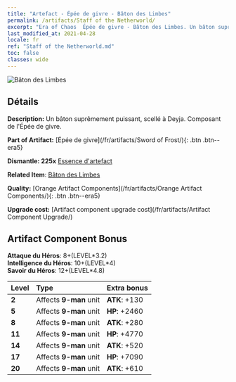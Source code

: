 ```yaml
---
title: "Artefact - Épée de givre - Bâton des Limbes"
permalink: /artifacts/Staff of the Netherworld/
excerpt: "Era of Chaos  Épée de givre - Bâton des Limbes. Un bâton suprêmement puissant, scellé à Deyja. Composant de l'Épée de givre."
last_modified_at: 2021-04-28
locale: fr
ref: "Staff of the Netherworld.md"
toc: false
classes: wide
---
```


 ![Bâton des Limbes](/images/t/artifact_40436.png)



## Détails

 **Description:** Un bâton suprêmement puissant, scellé à Deyja. Composant de l'Épée de givre.

 **Part of Artifact:** [Épée de givre](/fr/artifacts/Sword of Frost/){: .btn .btn--era5}

 **Dismantle: 225x** [Essence d'artefact](/ItemsFR/con_905/)

 **Related Item**: [Bâton des Limbes](/ItemsFR/art_165/)

 **Quality:** [Orange Artifact Components](/fr/artifacts/Orange Artifact Components/){: .btn .btn--era5}

 **Upgrade cost:** [Artifact component upgrade cost](/fr/artifacts/Artifact Component Upgrade/)

## Artifact Component Bonus

  **Attaque du Héros**: 8+(LEVEL\*3.2)<br/>**Intelligence du Héros**: 10+(LEVEL\*4)<br/>**Savoir du Héros**: 12+(LEVEL\*4.8)

  |  Level  | Type |    Extra bonus  | 
  |:--------|:-----|:----------------| 
  | **2** | Affects **9-man** unit | **ATK**: +130 | 
  | **5** | Affects **9-man** unit | **HP**: +2460 | 
  | **8** | Affects **9-man** unit | **ATK**: +280 | 
  | **11** | Affects **9-man** unit | **HP**: +4770 | 
  | **14** | Affects **9-man** unit | **ATK**: +520 | 
  | **17** | Affects **9-man** unit | **HP**: +7090 | 
  | **20** | Affects **9-man** unit | **ATK**: +610 | 
